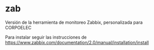 zab
===

Versión de la herramienta de monitoreo Zabbix, personalizada para CORPOELEC

Para instalar seguir las instrucciones de https://www.zabbix.com/documentation/2.0/manual/installation/install
